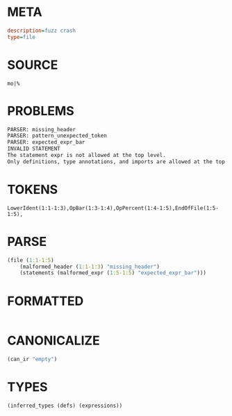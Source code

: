 # META
~~~ini
description=fuzz crash
type=file
~~~
# SOURCE
~~~roc
mo|%
~~~
# PROBLEMS
~~~txt
PARSER: missing_header
PARSER: pattern_unexpected_token
PARSER: expected_expr_bar
INVALID STATEMENT
The statement expr is not allowed at the top level.
Only definitions, type annotations, and imports are allowed at the top level.
~~~
# TOKENS
~~~zig
LowerIdent(1:1-1:3),OpBar(1:3-1:4),OpPercent(1:4-1:5),EndOfFile(1:5-1:5),
~~~
# PARSE
~~~clojure
(file (1:1-1:5)
	(malformed_header (1:1-1:3) "missing_header")
	(statements (malformed_expr (1:5-1:5) "expected_expr_bar")))
~~~
# FORMATTED
~~~roc

~~~
# CANONICALIZE
~~~clojure
(can_ir "empty")
~~~
# TYPES
~~~clojure
(inferred_types (defs) (expressions))
~~~